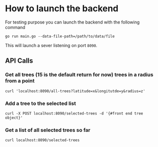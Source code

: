 # How to launch the backend

For testing purpose you can launch the backend with the following command

```
go run main.go --data-file-path=/path/to/data/file
```

This will launch a sever listening on port `8090`.

## API Calls

### Get all trees (15 is the default return for now) trees in a radius from a point
```
curl 'localhost:8090/all-trees?latitude=x&longitutde=y&radius=z'
```

### Add a tree to the selected list
```
curl -X POST localhost:8090/selected-trees -d '{#front end tree object}'
```

### Get a list of all selected trees so far
```
curl localhost:8090/selected-trees
```
